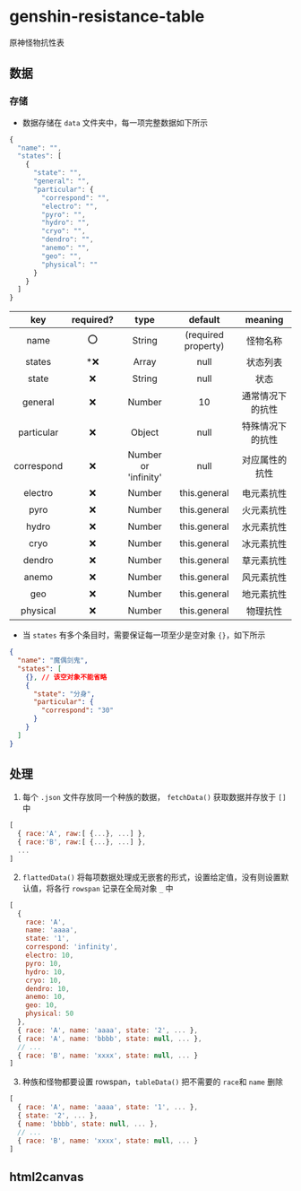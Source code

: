 # genshin-resistance-table

 原神怪物抗性表

## 数据

### 存储

- 数据存储在 `data` 文件夹中，每一项完整数据如下所示

```js
{
  "name": "",
  "states": [
    {
      "state": "",
      "general": "",
      "particular": {
        "correspond": "",
        "electro": "",
        "pyro": "",
        "hydro": "",
        "cryo": "",
        "dendro": "",
        "anemo": "",
        "geo": "",
        "physical": ""
      }
    }
  ]
}
```

|    key     | required? |         type         |       default       |     meaning      |
| :--------: | :-------: | :------------------: | :-----------------: | :--------------: |
|    name    |     ⭕     |        String        | (required property) |     怪物名称     |
|   states   |    *❌     |        Array         |        null         |     状态列表     |
|   state    |     ❌     |        String        |        null         |       状态       |
|  general   |     ❌     |        Number        |         10          | 通常情况下的抗性 |
| particular |     ❌     |        Object        |        null         | 特殊情况下的抗性 |
| correspond |     ❌     | Number or 'infinity' |        null         |  对应属性的抗性  |
|  electro   |     ❌     |        Number        |    this.general     |    电元素抗性    |
|    pyro    |     ❌     |        Number        |    this.general     |    火元素抗性    |
|   hydro    |     ❌     |        Number        |    this.general     |    水元素抗性    |
|    cryo    |     ❌     |        Number        |    this.general     |    冰元素抗性    |
|   dendro   |     ❌     |        Number        |    this.general     |    草元素抗性    |
|   anemo    |     ❌     |        Number        |    this.general     |    风元素抗性    |
|    geo     |     ❌     |        Number        |    this.general     |    地元素抗性    |
|  physical  |     ❌     |        Number        |    this.general     |     物理抗性     |

- 当 `states` 有多个条目时，需要保证每一项至少是空对象 `{}`，如下所示

```json
{
  "name": "魔偶剑鬼",
  "states": [
    {}, // 该空对象不能省略
    {
      "state": "分身",
      "particular": {
        "correspond": "30"
      }
    }
  ]
}
```

## 处理

1. 每个 `.json` 文件存放同一个种族的数据， `fetchData()` 获取数据并存放于 `[]` 中

```js
[
  { race:'A', raw:[ {...}, ...] },
  { race:'B', raw:[ {...}, ...] },
  ...
]
```

2. `flattedData()` 将每项数据处理成无嵌套的形式，设置给定值，没有则设置默认值，将各行 `rowspan` 记录在全局对象 `_` 中

```js
[
  {
    race: 'A',
    name: 'aaaa',
    state: '1',
    correspond: 'infinity',
    electro: 10,
    pyro: 10,
    hydro: 10,
    cryo: 10,
    dendro: 10,
    anemo: 10,
    geo: 10,
    physical: 50
  },
  { race: 'A', name: 'aaaa', state: '2', ... },
  { race: 'A', name: 'bbbb', state: null, ... }, 
  // ...
  { race: 'B', name: 'xxxx', state: null, ... }
]
```

3. 种族和怪物都要设置 rowspan，`tableData()` 把不需要的 `race`和 `name` 删除

```js
[
  { race: 'A', name: 'aaaa', state: '1', ... },
  { state: '2', ... },
  { name: 'bbbb', state: null, ... },
  // ...
  { race: 'B', name: 'xxxx', state: null, ... }
]
```

## html2canvas


